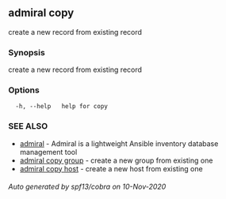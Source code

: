 ## admiral copy

create a new record from existing record

### Synopsis

create a new record from existing record

### Options

```
  -h, --help   help for copy
```

### SEE ALSO

* [admiral](admiral.md)	 - Admiral is a lightweight Ansible inventory database management tool
* [admiral copy group](admiral_copy_group.md)	 - create a new group from existing one
* [admiral copy host](admiral_copy_host.md)	 - create a new host from existing one

###### Auto generated by spf13/cobra on 10-Nov-2020
